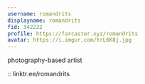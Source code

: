 ```yaml
---
username: romandrits
displayname: romandrits
fid: 342222
profile: https://farcaster.xyz/romandrits
avatar: https://i.imgur.com/trL6K8j.jpg
---
```


photography-based artist

:: linktr.ee/romandrits

